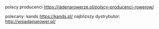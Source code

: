 
polscy producenci
https://jadenarowerze.pl/polscy-producenci-rowerow/

polecany: kands
https://kands.pl/
najblizszy dystrybutor:
http://wsiadajnarower.pl/
